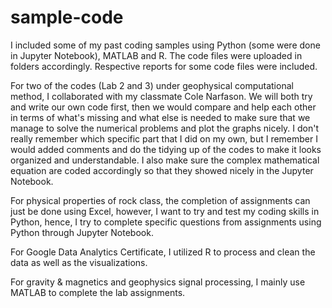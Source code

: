 # sample-code
I included some of my past coding samples using Python (some were done in Jupyter Notebook), MATLAB and R. The code files were uploaded in folders accordingly. Respective reports for some code files were included.

For two of the codes (Lab 2 and 3) under geophysical computational method, I collaborated with my classmate Cole Narfason. We will both try and write our own code first, then we would compare and help each other in terms of what's missing and what else is needed to make sure that we manage to solve the numerical problems and plot the graphs nicely. I don't really remember which specific part that I did on my own, but I remember I would added comments and do the tidying up of the codes to make it looks organized and understandable. I also make sure the complex mathematical equation are coded accordingly so that they showed nicely in the Jupyter Notebook.

For physical properties of rock class, the completion of assignments can just be done using Excel, however, I want to try and test my coding skills in Python, hence, I try to complete specific questions from assignments using Python through Jupyter Notebook.

For Google Data Analytics Certificate, I utilized R to process and clean the data as well as the visualizations.

For gravity & magnetics and geophysics signal processing, I mainly use MATLAB to complete the lab assignments.

